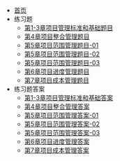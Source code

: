 * [首页](/pmp_study/)
* 练习题
    * [第1-3章项目管理标准和基础题目](/pmp_study/practice/第1-3章项目管理标准和基础题目 "第1-3章项目管理标准和基础题目")
    * [第4章项目整合管理题目](/pmp_study/practice/第4章项目整合管理题目 "第4章项目整合管理题目")
    * [第5章项目范围管理题目-01](/pmp_study/practice/第5章项目范围管理题目-01 "第5章项目范围管理题目-01")
    * [第5章项目范围管理题目-02](/pmp_study/practice/第5章项目范围管理题目-02 "第5章项目范围管理题目-02")
    * [第5章项目范围管理题目-03](/pmp_study/practice/第5章项目范围管理题目-03 "第5章项目范围管理题目-03")
    * [第6章项目进度管理题目](/pmp_study/practice/第6章项目进度管理题目 "第6章项目进度管理题目")
    * [第7章项目成本管理题目](/pmp_study/practice/第7章项目成本管理题目 "第7章项目成本管理题目")
* 练习题答案
    * [第1-3章项目管理标准和基础答案](/pmp_study/practice/answer/第1-3章项目管理标准和基础答案 "第1-3章项目管理标准和基础答案")
    * [第4章项目整合管理答案](/pmp_study/practice/answer/第4章项目整合管理答案 "第4章项目整合管理答案")
    * [第5章项目范围管理答案-01](/pmp_study/practice/answer/第5章项目范围管理答案-01 "第5章项目范围管理答案-01")
    * [第5章项目范围管理答案-02](/pmp_study/practice/answer/第5章项目范围管理答案-02 "第5章项目范围管理答案-02")
    * [第5章项目范围管理答案-03](/pmp_study/practice/answer/第5章项目范围管理答案-03 "第5章项目范围管理答案-03")
    * [第6章项目进度管理答案](/pmp_study/practice/answer/第6章项目进度管理答案 "第6章项目进度管理答案")
    * [第7章项目成本管理答案](/pmp_study/practice/answer/第7章项目成本管理答案 "第7章项目成本管理答案")